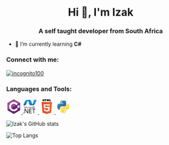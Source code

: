 <h1 align="center">Hi 👋, I'm Izak</h1>
<h3 align="center">A self taught developer from South Africa</h3>

- 🌱 I’m currently learning **C#**

<h3 align="left">Connect with me:</h3>
<p align="left">
<a href="https://dev.to/incognito100" target="blank"><img align="center" src="https://raw.githubusercontent.com/rahuldkjain/github-profile-readme-generator/master/src/images/icons/Social/devto.svg" alt="incognito100" height="30" width="40" /></a>
</p>

<h3 align="left">Languages and Tools:</h3>
<p align="left"> <a href="https://www.w3schools.com/cs/" target="_blank" rel="noreferrer"> <img src="https://raw.githubusercontent.com/devicons/devicon/master/icons/csharp/csharp-original.svg" alt="csharp" width="40" height="40"/> </a> <a href="https://dotnet.microsoft.com/" target="_blank" rel="noreferrer"> <img src="https://raw.githubusercontent.com/devicons/devicon/master/icons/dot-net/dot-net-original-wordmark.svg" alt="dotnet" width="40" height="40"/> </a> <a href="https://www.w3.org/html/" target="_blank" rel="noreferrer"> <img src="https://raw.githubusercontent.com/devicons/devicon/master/icons/html5/html5-original-wordmark.svg" alt="html5" width="40" height="40"/> </a> <a href="https://www.python.org" target="_blank" rel="noreferrer"> <img src="https://raw.githubusercontent.com/devicons/devicon/master/icons/python/python-original.svg" alt="python" width="40" height="40"/> </a> </p>

![Izak's GitHub stats](https://github-readme-stats-git-master-incognito-100.vercel.app/api?username=Incognito-100)

![Top Langs](https://github-readme-stats-git-master-incognito-100.vercel.app/api/top-langs/?username=Incognito-100)
